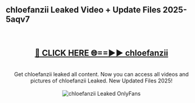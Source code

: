 <h2>chloefanzii Leaked Video + Update Files 2025- 5aqv7</h2>
<br>
<div align="center">
<h2><a href="https://libra.edu.pl?chloefanzii" rel="nofollow">🔴 CLICK HERE 🌐==►► chloefanzii</a></h2>
<br>
Get chloefanzii leaked all content. Now you can access all videos and pictures of chloefanzii Leaked. New Updated Files 2025!
<br>
<br>
<a href="https://libra.edu.pl?chloefanzii" rel="nofollow" data-target="animated-image.originalLink"><img src="https://i.ibb.co.com/WyWwxjT/player-gif2.gif" alt="chloefanzii Leaked OnlyFans" style="max-width: 100%; display: inline-block;" data-target="animated-image.originalImage"></a>
</div>
<br>